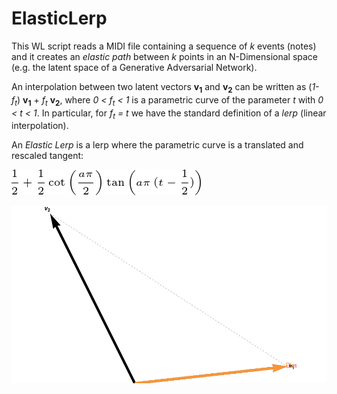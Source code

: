 # ElasticLerp

This WL script reads a MIDI file containing a sequence of *k* events (notes) and it creates an *elastic path* between *k* points in an N-Dimensional space (e.g. the latent space of a Generative Adversarial Network).

An interpolation between two latent vectors **v<sub>1</sub>** and **v<sub>2</sub>** can be written as  (*1-f<sub>t</sub>*) **v<sub>1</sub>** + *f<sub>t</sub>* **v<sub>2</sub>**,
where *0 < f<sub>t</sub> < 1* is a parametric curve of the parameter *t* with *0 < t < 1*. In particular, for *f<sub>t</sub> = t* we have the standard definition of a *lerp* (linear interpolation).

An *Elastic Lerp* is a lerp where the parametric curve is a translated and rescaled tangent:

![](https://github.com/Ludwiggle/ElasticLerp/blob/master/PNGs/tangentLerp.png)

![](https://github.com/Ludwiggle/ElasticLerp/blob/master/PNGs/lerpvselastic.gif)
